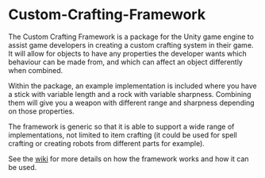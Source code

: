 # Custom-Crafting-Framework
 
The Custom Crafting Framework is a package for the Unity game engine to assist game developers in creating a custom crafting system in their game. It will allow for objects to have any properties the developer wants which behaviour can be made from, and which can affect an object differently when combined.

Within the package, an example implementation is included where you have a stick with variable length and a rock with variable sharpness. Combining them will give you a weapon with different range and sharpness depending on those properties.

The framework is generic so that it is able to support a wide range of implementations, not limited to item crafting (it could be used for spell crafting or creating robots from different parts for example).

See the [wiki](https://github.com/Kuramura300/Custom-Crafting-Framework/wiki) for more details on how the framework works and how it can be used.
